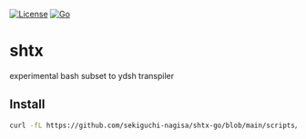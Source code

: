 [![License](https://img.shields.io/badge/license-Apache%202-blue.svg)](https://opensource.org/licenses/Apache-2.0)
[![Go](https://github.com/sekiguchi-nagisa/shtx-go/actions/workflows/go.yml/badge.svg)](https://github.com/sekiguchi-nagisa/shtx-go/actions/workflows/go.yml)

# shtx
experimental bash subset to ydsh transpiler

## Install
```sh
curl -fL https://github.com/sekiguchi-nagisa/shtx-go/blob/main/scripts/build_all.ds | ydsh
```
